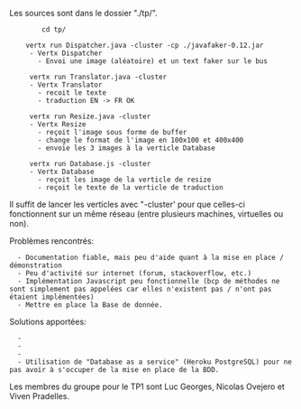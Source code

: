 Les sources sont dans le dossier "./tp/".

    	    cd tp/

	    vertx run Dispatcher.java -cluster -cp ./javafaker-0.12.jar
	     - Vertx Dispatcher
	       - Envoi une image (aléatoire) et un text faker sur le bus

	     vertx run Translator.java -cluster
	     - Vertx Translator
	       - recoit le texte
	       - traduction EN -> FR OK

	     vertx run Resize.java -cluster
	     - Vertx Resize
	       - reçoit l'image sous forme de buffer
	       - change le format de l'image en 100x100 et 400x400
	       - envoie les 3 images à la verticle Database

	     vertx run Database.js -cluster
	     - Vertx Database
	       - reçoit les image de la verticle de resize
	       - reçoit le texte de la verticle de traduction

Il suffit de lancer les verticles avec "-cluster' pour que celles-ci fonctionnent sur un même réseau (entre plusieurs machines, virtuelles ou non).

Problèmes rencontrés:

	  - Documentation fiable, mais peu d'aide quant à la mise en place / démonstration
	  - Peu d'activité sur internet (forum, stackoverflow, etc.)
	  - Implémentation Javascript peu fonctionnelle (bcp de méthodes ne sont simplement pas appelées car elles n'existent pas / n'ont pas étaient implémentées)
	  - Mettre en place la Base de donnée.

Solutions apportées:

	  -
	  -
	  -
	  - Utilisation de "Database as a service" (Heroku PostgreSQL) pour ne pas avoir à s'occuper de la mise en place de la BDD.

Les membres du groupe pour le TP1 sont Luc Georges, Nicolas Ovejero et Viven Pradelles.
